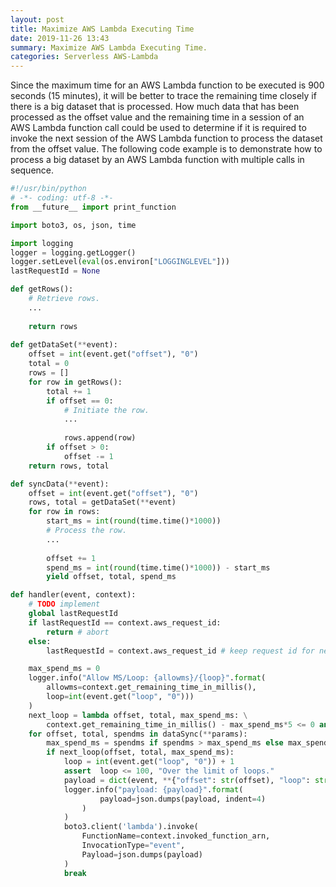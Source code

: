 ```yaml
---
layout: post
title: Maximize AWS Lambda Executing Time
date: 2019-11-26 13:43
summary: Maximize AWS Lambda Executing Time.
categories: Serverless AWS-Lambda
---
```


Since the maximum time for an AWS Lambda function to be executed is 900 seconds (15 minutes), it will be better to trace the remaining time closely if there is a big dataset that is processed.  How much data that has been processed as the offset value and the remaining time in a session of an AWS Lambda function call could be used to determine if it is required to invoke the next session of the AWS Lambda function to process the dataset from the offset value.  The following code example is to demonstrate how to process a big dataset by an AWS Lambda function with multiple calls in sequence.

```python
#!/usr/bin/python
# -*- coding: utf-8 -*-
from __future__ import print_function

import boto3, os, json, time

import logging
logger = logging.getLogger()
logger.setLevel(eval(os.environ["LOGGINGLEVEL"]))
lastRequestId = None

def getRows():
	# Retrieve rows.
	...
	
	return rows
	
def getDataSet(**event):
	offset = int(event.get("offset"), "0")
	total = 0
	rows = []
	for row in getRows():
		total += 1
		if offset == 0:
            # Initiate the row.
            ...
            
			rows.append(row)
		if offset > 0:
			offset -= 1
	return rows, total

def syncData(**event):
	offset = int(event.get("offset"), "0")
	rows, total = getDataSet(**event)
	for row in rows:
		start_ms = int(round(time.time()*1000))
		# Process the row.
		...
		
		offset += 1
		spend_ms = int(round(time.time()*1000)) - start_ms
		yield offset, total, spend_ms

def handler(event, context):
    # TODO implement
    global lastRequestId
    if lastRequestId == context.aws_request_id:
        return # abort
    else:
        lastRequestId = context.aws_request_id # keep request id for next invokation

	max_spend_ms = 0
	logger.info("Allow MS/Loop: {allowms}/{loop}".format(
		allowms=context.get_remaining_time_in_millis(), 
		loop=int(event.get("loop", "0")))
	)
	next_loop = lambda offset, total, max_spend_ms: \
		context.get_remaining_time_in_millis() - max_spend_ms*5 <= 0 and total - offset > 0
	for offset, total, spendms in dataSync(**params):
		max_spend_ms = spendms if spendms > max_spend_ms else max_spend_ms
		if next_loop(offset, total, max_spend_ms):
			loop = int(event.get("loop", "0")) + 1
			assert  loop <= 100, "Over the limit of loops."
			payload = dict(event, **{"offset": str(offset), "loop": str(loop)})
			logger.info("payload: {payload}".format(
					payload=json.dumps(payload, indent=4)
				)
			)
			boto3.client('lambda').invoke(
				FunctionName=context.invoked_function_arn,
				InvocationType="event",
				Payload=json.dumps(payload)
			)
			break
```